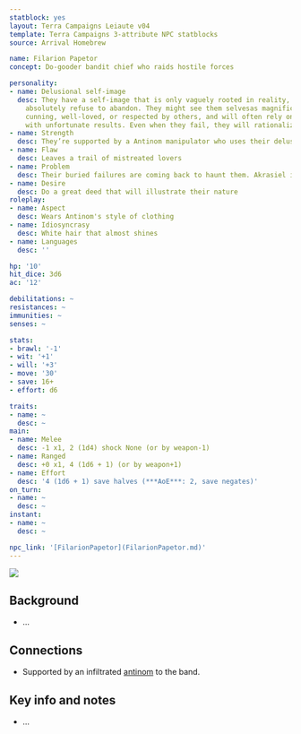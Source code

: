 ```yaml
---
statblock: yes
layout: Terra Campaigns Leiaute v04
template: Terra Campaigns 3-attribute NPC statblocks
source: Arrival Homebrew

name: Filarion Papetor
concept: Do-gooder bandit chief who raids hostile forces

personality:
- name: Delusional self-image
  desc: They have a self-image that is only vaguely rooted in reality, one which they
    absolutely refuse to abandon. They might see them selvesas magnificently courageous,
    cunning, well-loved, or respected by others, and will often rely on these traits
    with unfortunate results. Even when they fail, they will rationalize an explanation.
- name: Strength
  desc: They’re supported by a Antinom manipulator who uses their delusion
- name: Flaw
  desc: Leaves a trail of mistreated lovers
- name: Problem
  desc: Their buried failures are coming back to haunt them. Akrasiel is hunting them now.
- name: Desire
  desc: Do a great deed that will illustrate their nature
roleplay:
- name: Aspect
  desc: Wears Antinom's style of clothing
- name: Idiosyncrasy
  desc: White hair that almost shines
- name: Languages
  desc: ''

hp: '10'
hit_dice: 3d6
ac: '12'

debilitations: ~
resistances: ~
immunities: ~
senses: ~

stats:
- brawl: '-1'
- wit: '+1'
- will: '+3'
- move: '30'
- save: 16+
- effort: d6

traits:
- name: ~
  desc: ~
main:
- name: Melee
  desc: -1 x1, 2 (1d4) shock None (or by weapon-1)
- name: Ranged
  desc: +0 x1, 4 (1d6 + 1) (or by weapon+1)
- name: Effort
  desc: '4 (1d6 + 1) save halves (***AoE***: 2, save negates)'
on_turn:
- name: ~
  desc: ~
instant:
- name: ~
  desc: ~

npc_link: '[FilarionPapetor](FilarionPapetor.md)'
---
```


![](https://i.imgur.com/uWck0J0.png)


## Background
- ...

## Connections
- Supported by an infiltrated [antinom](../statblocks/antinom.md) to the band.

## Key info and notes
- ...

